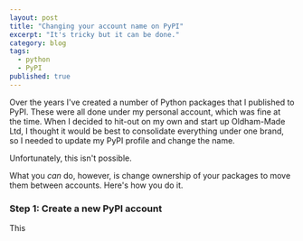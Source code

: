 ```yaml
---
layout: post
title: "Changing your account name on PyPI"
excerpt: "It's tricky but it can be done."
category: blog
tags:
  - python
  - PyPI
published: true
---
```


Over the years I've created a number of Python packages that I published to PyPI. These were all done under my personal account, which was fine at the time. When I decided to hit-out on my own and start up Oldham-Made Ltd, I thought it would be best to consolidate everything under one brand, so I needed to update my PyPI profile and change the name.

Unfortunately, this isn't possible.

What you *can* do, however, is change ownership of your packages to move them between accounts. Here's how you do it.

### Step 1: Create a new PyPI account

This
